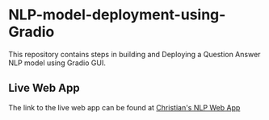 # NLP-model-deployment-using-Gradio
This repository contains steps in building and Deploying a  Question Answer NLP model using Gradio GUI. 
## Live Web App
The link to the live web app can be found at <a target="_blank" href="https://huggingface.co/spaces/AjulorC/question_answering_bot_deployed_with_Gradio">Christian's NLP Web App</a>
